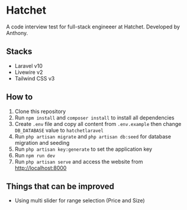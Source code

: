 # Hatchet
A code interview test for full-stack engineeer at Hatchet. Developed by Anthony.

## Stacks
- Laravel v10
- Livewire v2
- Tailwind CSS v3

## How to
1. Clone this repository
2. Run ``npm install`` and ``composer install`` to install all dependencies
3. Create ``.env`` file and copy all content from ``.env.example`` then change ``DB_DATABASE`` value to ``hatchetlaravel``
4. Run ``php artisan migrate`` and ``php artisan db:seed`` for database migration and seeding
5. Run ``php artisan key:generate`` to set the application key
6. Run ``npm run dev``
7. Run ``php artisan serve`` and access the website from [http://localhost:8000](http://localhost:8000)

## Things that can be improved
- Using multi slider for range selection (Price and Size)
